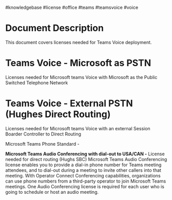 #knowledgebase  #license #office #teams #teamsvoice #voice 

# Document Description
This document covers licenses needed for Teams Voice deployment. 

# Teams Voice - Microsoft as PSTN
Licenses needed for Microsoft teams Voice with Microsoft as the Public Switched Telephone Network 




# Teams Voice - External PSTN (Hughes Direct Routing)
Licenses needed for Microsoft teams Voice with an external Session Boarder Controller to Direct Routing

Microsoft Teams Phone Standard - 

**Microsoft Teams Audio Conferencing with dial-out to USA/CAN -** License needed for direct routing (Hughs SBC) Microsoft Teams Audio Conferencing license enables you to provide a dial-in phone number for Teams meeting attendees, and to dial-out during a meeting to invite other callers into that meeting. With Operator Connect Conferencing capabilities, organizations can use phone numbers from a third-party operator to join Microsoft Teams meetings. One Audio Conferencing license is required for each user who is going to schedule or host an audio meeting.

